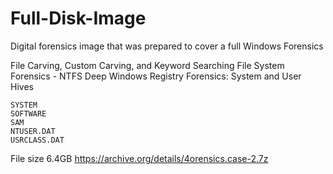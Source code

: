# Full-Disk-Image
Digital forensics image that was prepared to cover a full Windows Forensics 


File Carving, Custom Carving, and Keyword Searching
File System Forensics - NTFS
Deep Windows Registry Forensics: System and User Hives

    SYSTEM
    SOFTWARE
    SAM
    NTUSER.DAT
    USRCLASS.DAT
File size 6.4GB https://archive.org/details/4orensics.case-2.7z
